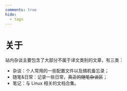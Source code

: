 ```yaml
---
comments: true
hide:
  - tags
---
```


# 关于

站内杂谈主要包含了大部分不属于译文类别的文章，有三类：

- 杂谈：个人常用的一些配置文件以及搞机备忘录；
- 随笔&日常：记录一些日常，~~真正的随笔杂谈区~~；
- 笔记：与 Linux 相关的文档合集。